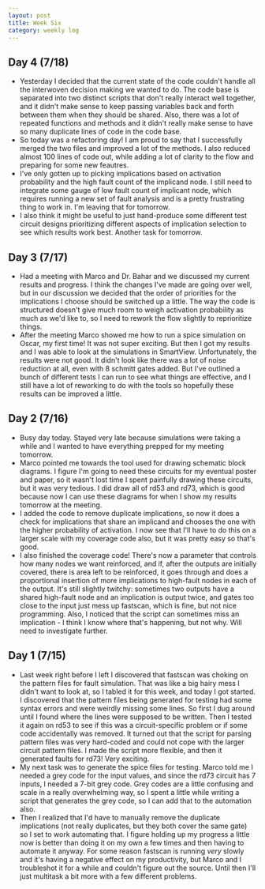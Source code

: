 ```yaml
---
layout: post 
title: Week Six 
category: weekly log
---
```


## Day 4 (7/18)
  + Yesterday I decided that the current state of the code couldn't handle all the 
  interwoven decision making we wanted to do. The code base is separated into two
  distinct scripts that don't really interact well together, and it didn't make sense
  to keep passing variables back and forth between them when they should be shared. 
  Also, there was a lot of repeated functions and methods and it didn't really make
  sense to have so many duplicate lines of code in the code base. 
  + So today was a refactoring
  day! I am proud to say that I successfully merged the two files and improved a lot
  of the methods. I also reduced almost 100 lines of code out, while adding a lot of
  clarity to the flow and preparing for some new feautres.
  + I've only gotten up to picking implications based on activation probability and
  the high fault count of the implicand node. I still need to integrate some gauge of
  low fault count of implicant node, which requires running a new set of fault analysis
  and is a pretty frustrating thing to work in. I'm leaving that for tomorrow.
  + I also think it might be useful to just hand-produce some different test circuit
  designs prioritizing different aspects of implication selection to see which results
  work best. Another task for tomorrow.

## Day 3 (7/17)
  + Had a meeting with Marco and Dr. Bahar and we discussed my current results and progress.
  I think the changes I've made are going over well, but in our discussion we decided that
  the order of priorities for the implications I choose should be switched up a little. The
  way the code is structured doesn't give much room to weigh activation probability as much
  as we'd like to, so I need to rework the flow slightly to reprioritize things.
  + After the meeting Marco showed me how to run a spice simulation on Oscar, my first time!
  It was not super exciting. But then I got my results and I was able to look at the simulations
  in SmartView. Unfortunately, the results were not good. It didn't look like there was a lot of
  noise reduction at all, even with 8 schmitt gates added. But I've outlined a bunch of different
  tests I can run to see what things are effective, and I still have a lot of reworking to do 
  with the tools so hopefully these results can be improved a little.

## Day 2 (7/16)
  + Busy day today. Stayed very late because simulations were taking a while and I wanted to
  have everything prepped for my meeting tomorrow.
  + Marco pointed me towards the tool used for drawing schematic block diagrams. I figure I'm
  going to need these circuits for my eventual poster and paper, so it wasn't lost time I spent
  painfully drawing these circuits, but it was very tedious. I did draw all of rd53 and rd73, 
  which is good because now I can use these diagrams for when I show my results tomorrow at the
  meeting.
  + I added the code to remove duplicate implications, so now it does a check for implications
  that share an implicand and chooses the one with the higher probability of activation. I now
  see that I'll have to do this on a larger scale with my coverage code also, but it was pretty
  easy so that's good.
  + I also finished the coverage code! There's now a parameter that controls how many nodes 
  we want reinforced, and if, after the outputs are initially covered, there is area left to
  be reinforced, it goes through and does a proportional insertion of more implications to
  high-fault nodes in each of the output. It's still slightly twitchy: sometimes two outputs
  have a shared high-fault node and an implication is output twice, and gates too close to
  the input just mess up fastscan, which is fine, but not nice programming. Also,
  I noticed that the script can sometimes miss an implication - I think I know where that's
  happening, but not why. Will need to investigate further.

## Day 1 (7/15)
  + Last week right before I left I discovered that fastscan was choking on the pattern files
  for fault simulation. That was like a big hairy mess I didn't want to look at, so I tabled
  it for this week, and today I got started. I discovered that the pattern files being
  generated for testing had some syntax errors and were weirdly missing some lines. So first
  I dug around until I found where the lines were supposed to be written. Then I tested it
  again on rd53 to see if this was a circuit-specific problem or if some code accidentally
  was removed. It turned out that the script for parsing pattern files was very hard-coded
  and could not cope with the larger circuit pattern files. I made the script more flexible,
  and then it generated faults for rd73! Very exciting.
  + My next task was to generate the spice files for testing. Marco told me I needed a grey
  code for the input values, and since the rd73 circuit has 7 inputs, I needed a 7-bit grey code.
  Grey codes are a little confusing and scale in a really overwhelming way, so I spent a little 
  while writing a script that generates the grey code, so I can add that to the automation also.
  + Then I realized that I'd have to manually remove the duplicate implications (not really
  duplicates, but they both cover the same gate) so I set to work automating that. I figure
  holding up my progress a little now is better than doing it on my own a few times and then having
  to automate it anyway. For some reason fastscan is running _very_ slowly and it's having
  a negative effect on my productivity, but Marco and I troubleshot it for a while and couldn't
  figure out the source. Until then I'll just multitask a bit more with a few different problems.
